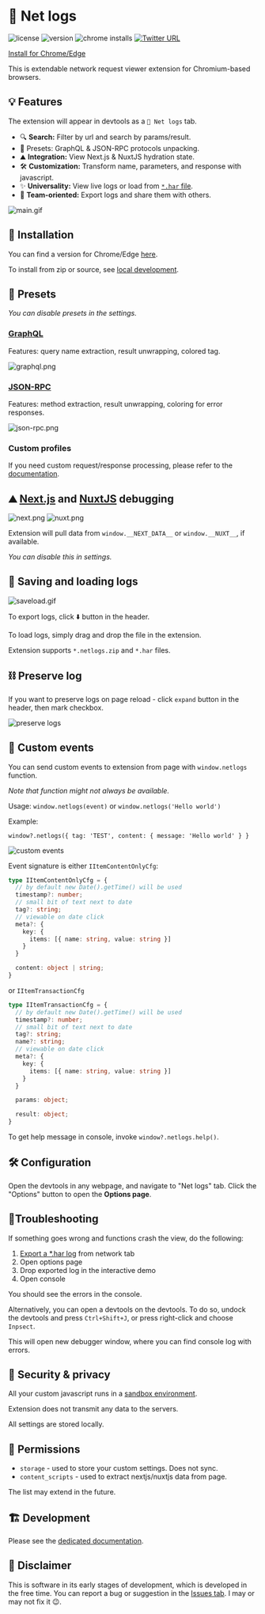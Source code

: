 # 📜 Net logs

![license](https://img.shields.io/github/license/Artboomy/netlogs?cacheSeconds=86400)
![version](https://img.shields.io/chrome-web-store/v/cjdmhjppaehhblekcplokfdhikmalnaf)
![chrome installs](https://img.shields.io/chrome-web-store/users/cjdmhjppaehhblekcplokfdhikmalnaf?cacheSeconds=43200)
[![Twitter URL](https://img.shields.io/twitter/url?style=social&url=https%3A%2F%2Ftwitter.com%2F?cacheSeconds=86400)](https://twitter.com/intent/tweet?url=https%3A%2F%2Fgithub.com%2FArtboomy%2Fnetlogs&text=%20&hashtags=netlogs%2Cdevtools%2Cdebugging)

[Install for Chrome/Edge](https://chrome.google.com/webstore/detail/net-logs/cjdmhjppaehhblekcplokfdhikmalnaf)

This is extendable network request viewer extension for Chromium-based browsers.

## 💡 Features

The extension will appear in devtools as a `📜 Net logs` tab.

* 🔍 **Search:** Filter by url and search by params/result.
* 🎨 Presets: GraphQL & JSON-RPC protocols unpacking.
* ⛰️ **Integration:** View Next.js & NuxtJS hydration state.
* 🛠️ **Customization:** Transform name, parameters, and response with javascript.
* ✨ **Universality:** View live logs or load
  from [`*.har` file](https://developer.chrome.com/docs/devtools/network/reference/#save-as-har).
* 🤝 **Team-oriented:** Export logs and share them with others.

![main.gif](./img/main.gif)

## 🚀 Installation

You can find a version for
Chrome/Edge [here](https://chrome.google.com/webstore/detail/net-logs/cjdmhjppaehhblekcplokfdhikmalnaf).

To install from zip or source, see [local development](LOCAL_DEVELOPMENT.md).

## 🎨 Presets

*You can disable presets in the settings.*

### [GraphQL](https://graphql.org/)

Features: query name extraction, result unwrapping, colored tag.

![graphql.png](./img/graphql.png)

### [JSON-RPC](https://www.jsonrpc.org/)

Features: method extraction, result unwrapping, coloring for error responses.

![json-rpc.png](./img/json-rpc.png)

### Custom profiles

If you need custom request/response processing, please refer to the [documentation](CUSTOM_PROFILES.md).

## ⛰️ [Next.js](https://nextjs.org/) and [NuxtJS](https://nuxtjs.org/) debugging

![next.png](./img/next.png)
![nuxt.png](./img/nuxt.png)

Extension will pull data from `window.__NEXT_DATA__` or `window.__NUXT__`, if available.

*You can disable this in settings.*

## 💾 Saving and loading logs

![saveload.gif](./img/saveload.gif)

To export logs, click ⬇️ button in the header.

To load logs, simply drag and drop the file in the extension.

Extension supports `*.netlogs.zip` and `*.har` files.

## ⛓️ Preserve log

If you want to preserve logs on page reload - click `expand` button in the header, then mark checkbox.

![preserve logs](./img/preserve.png)

## 🦄 Custom events

You can send custom events to extension from page with `window.netlogs` function.

_Note that function might not always be available._

Usage:
`window.netlogs(event)` or `window.netlogs('Hello world')`

Example:

`window?.netlogs({ tag: 'TEST', content: { message: 'Hello world' } }`

![custom events](./img/custom.gif)

Event signature is either `IItemContentOnlyCfg`:

```typescript
type IItemContentOnlyCfg = {
  // by default new Date().getTime() will be used
  timestamp?: number;
  // small bit of text next to date
  tag?: string;
  // viewable on date click
  meta?: {
    key: {
      items: [{ name: string, value: string }]
    }
  }

  content: object | string;
}
```

or `IItemTransactionCfg`

```typescript
type IItemTransactionCfg = {
  // by default new Date().getTime() will be used
  timestamp?: number;
  // small bit of text next to date
  tag?: string;
  name?: string;
  // viewable on date click
  meta?: {
    key: {
      items: [{ name: string, value: string }]
    }
  }

  params: object;

  result: object;
}
```

To get help message in console, invoke `window?.netlogs.help()`.

## 🛠️ Configuration

Open the devtools in any webpage, and navigate to "Net logs" tab. Click the "Options" button to open the **Options
page**.

## 🐜Troubleshooting

If something goes wrong and functions crash the view, do the following:

1. [Export a *.har log](https://developer.chrome.com/docs/devtools/network/reference/#save-as-har) from network tab
2. Open options page
3. Drop exported log in the interactive demo
4. Open console

You should see the errors in the console.

Alternatively, you can open a devtools on the devtools. To do so, undock the devtools and press `Ctrl+Shift+J`, or press
right-click and choose `Inpsect`.

This will open new debugger window, where you can find console log with errors.

## 🔐 Security & privacy

All your custom javascript runs in
a [sandbox environment](https://developer.chrome.com/docs/extensions/mv2/manifest/sandbox/).

Extension does not transmit any data to the servers.

All settings are stored locally.

## 🤝 Permissions

* `storage` - used to store your custom settings. Does not sync.
* `content_scripts` - used to extract nextjs/nuxtjs data from page.

The list may extend in the future.

## 🏗️ Development

Please see the [dedicated documentation](LOCAL_DEVELOPMENT.md).

## 🚧 Disclaimer

This is software in its early stages of development, which is developed in the free time. You can report a bug or
suggestion in the [Issues tab](https://github.com/Artboomy/netlogs/issues). I may or may not fix it 😉.
